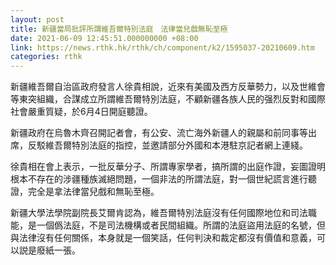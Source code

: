 ```yaml
---
layout: post
title: 新疆當局批評所謂維吾爾特別法庭　法律當兒戲無恥至極
date: 2021-06-09 12:45:51.000000000 +08:00
link: https://news.rthk.hk/rthk/ch/component/k2/1595037-20210609.htm
categories: rthk
---
```


新疆維吾爾自治區政府發言人徐貴相說，近來有美國及西方反華勢力，以及世維會等東突組織，合謀成立所謂維吾爾特別法庭，不顧新疆各族人民的强烈反對和國際社會嚴重質疑，於6月4日開庭聽證。

新疆政府在烏魯木齊召開記者會，有公安、流亡海外新疆人的親屬和前同事等出席，反駁維吾爾特別法庭的指控，並邀請部分外國和本港駐京記者網上連綫。

徐貴相在會上表示，一批反華分子、所謂專家學者，搞所謂的出庭作證，妄圖證明根本不存在的涉疆種族滅絕問題，一個非法的所謂法庭，對一個世紀謊言進行聽證，完全是拿法律當兒戲和無恥至極。

新疆大學法學院副院長艾爾肯認為，維吾爾特別法庭沒有任何國際地位和司法職能，是一個僞法庭，不是司法機構或者民間組織。所謂的法庭盜用法庭的名號，但與法律沒有任何關係，本身就是一個笑話，任何判決和裁定都沒有價值和意義，可以説是廢紙一張。
